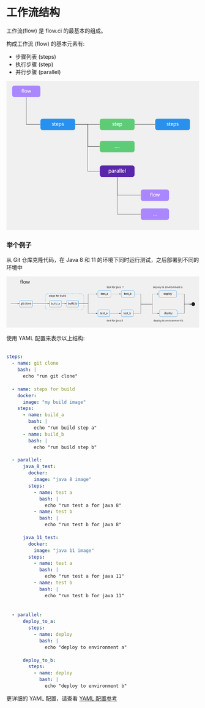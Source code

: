 # 工作流结构

工作流(flow) 是 flow.ci 的最基本的组成。

构成工作流 (flow) 的基本元素有:
- 步骤列表 (steps)
- 执行步骤 (step)
- 并行步骤 (parallel)

![structure](../../_images/flow/structure.png)


### 举个例子

从 Git 仓库克隆代码，在 Java 8 和 11 的环境下同时运行测试，之后部署到不同的环境中

![sample](../../_images/flow/sample.png)


使用 YAML 配置来表示以上结构:

```yaml

steps:
  - name: git clone
    bash: |
      echo "run git clone"

  - name: steps for build
    docker:
      image: "my build image"
    steps:
      - name: build_a
        bash: |
          echo "run build step a"
      - name: build_b
        bash: |
          echo "run build step b"
  
  - parallel:
      java_8_test:
        docker:
          image: "java 8 image"
        steps:
          - name: test a
            bash: |
              echo "run test a for java 8"
          - name: test b
            bash: |
              echo "run test b for java 8"

      java_11_test:
        docker:
          image: "java 11 image"
        steps:
          - name: test a
            bash: |
              echo "run test a for java 11"
          - name: test b
            bash: |
              echo "run test b for java 11"


  - parallel:
      deploy_to_a:
        steps:
          - name: deploy
            bash: |
              echo "deploy to environment a"

      deploy_to_b:
        steps:
          - name: deploy
            bash: |
              echo "deploy to environment b"

```

更详细的 YAML 配置，请查看 [YAML 配置参考](/cn/yml/reference_v1)